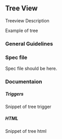 <div id="Overview"></div>

## Tree View

Treeview Description

Example of tree

<div id="General-Guideline"></div>

### General Guidelines


<div id="Spec-file"></div>

### Spec file

Spec file should be here.

<div id="Documentation"></div>

### Documentaion

##### Triggers

Snippet of tree trigger

##### HTML

Snippet of tree html

